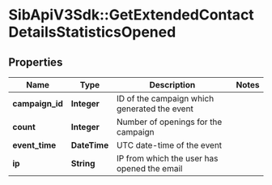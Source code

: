 # SibApiV3Sdk::GetExtendedContactDetailsStatisticsOpened

## Properties
Name | Type | Description | Notes
------------ | ------------- | ------------- | -------------
**campaign_id** | **Integer** | ID of the campaign which generated the event | 
**count** | **Integer** | Number of openings for the campaign | 
**event_time** | **DateTime** | UTC date-time of the event | 
**ip** | **String** | IP from which the user has opened the email | 


